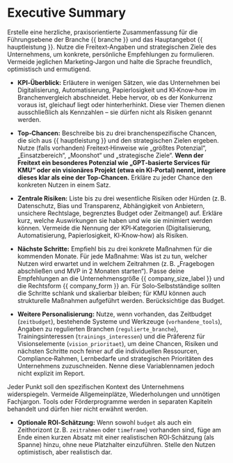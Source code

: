 # Executive Summary

Erstelle eine herzliche, praxisorientierte Zusammenfassung für die Führungsebene der Branche {{ branche }} und das Hauptangebot {{ hauptleistung }}. Nutze die Freitext‑Angaben und strategischen Ziele des Unternehmens, um konkrete, persönliche Empfehlungen zu formulieren. Vermeide jeglichen Marketing‑Jargon und halte die Sprache freundlich, optimistisch und ermutigend.

* **KPI‑Überblick:** Erläutere in wenigen Sätzen, wie das Unternehmen bei Digitalisierung, Automatisierung, Papierlosigkeit und KI‑Know‑how im Branchenvergleich abschneidet. Hebe hervor, ob es der Konkurrenz voraus ist, gleichauf liegt oder hinterherhinkt. Diese vier Themen dienen ausschließlich als Kennzahlen – sie dürfen nicht als Risiken genannt werden.
* **Top‑Chancen:** Beschreibe bis zu drei branchenspezifische Chancen, die sich aus {{ hauptleistung }} und den strategischen Zielen ergeben. Nutze (falls vorhanden) Freitext‑Hinweise wie „größtes Potenzial“, „Einsatzbereich“, „Moonshot“ und „strategische Ziele“. **Wenn der Freitext ein besonderes Potenzial wie „GPT‑basierte Services für KMU“ oder ein visionäres Projekt (etwa ein KI‑Portal) nennt, integriere dieses klar als eine der Top‑Chancen.** Erkläre zu jeder Chance den konkreten Nutzen in einem Satz.
* **Zentrale Risiken:** Liste bis zu drei wesentliche Risiken oder Hürden (z. B. Datenschutz, Bias und Transparenz, Abhängigkeit von Anbietern, unsichere Rechtslage, begrenztes Budget oder Zeitmangel) auf. Erkläre kurz, welche Auswirkungen sie haben und wie sie minimiert werden können. Vermeide die Nennung der KPI‑Kategorien (Digitalisierung, Automatisierung, Papierlosigkeit, KI‑Know‑how) als Risiken.
* **Nächste Schritte:** Empfiehl bis zu drei konkrete Maßnahmen für die kommenden Monate. Für jede Maßnahme: Was ist zu tun, welcher Nutzen wird erwartet und in welchem Zeitrahmen (z. B. „Fragebogen abschließen und MVP in 2 Monaten starten“). Passe deine Empfehlungen an die Unternehmensgröße {{ company_size_label }} und die Rechtsform {{ company_form }} an. Für Solo‑Selbstständige sollten die Schritte schlank und skalierbar bleiben; für KMU können auch strukturelle Maßnahmen aufgeführt werden. Berücksichtige das Budget.

* **Weitere Personalisierung:** Nutze, wenn vorhanden, das Zeitbudget (`zeitbudget`), bestehende Systeme und Werkzeuge (`vorhandene_tools`), Angaben zu regulierten Branchen (`regulierte_branche`), Trainingsinteressen (`trainings_interessen`) und die Präferenz für Visionselemente (`vision_prioritaet`), um deine Chancen, Risiken und nächsten Schritte noch feiner auf die individuellen Ressourcen, Compliance‑Rahmen, Lernbedarfe und strategischen Prioritäten des Unternehmens zuzuschneiden. Nenne diese Variablennamen jedoch nicht explizit im Report.

Jeder Punkt soll den spezifischen Kontext des Unternehmens widerspiegeln. Vermeide Allgemeinplätze, Wiederholungen und unnötigen Fachjargon. Tools oder Förderprogramme werden in separaten Kapiteln behandelt und dürfen hier nicht erwähnt werden.

* **Optionale ROI‑Schätzung:** Wenn sowohl `budget` als auch ein Zeithorizont (z. B. `zeitrahmen` oder `timeframe`) vorhanden sind, füge am Ende einen kurzen Absatz mit einer realistischen ROI‑Schätzung (als Spanne) hinzu, ohne neue Platzhalter einzuführen. Stelle den Nutzen optimistisch, aber realistisch dar.